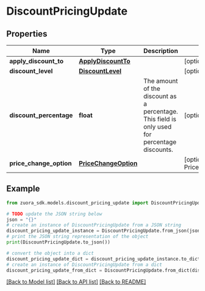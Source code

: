 # DiscountPricingUpdate


## Properties

Name | Type | Description | Notes
------------ | ------------- | ------------- | -------------
**apply_discount_to** | [**ApplyDiscountTo**](ApplyDiscountTo.md) |  | [optional] 
**discount_level** | [**DiscountLevel**](DiscountLevel.md) |  | [optional] 
**discount_percentage** | **float** | The amount of the discount as a percentage. This field is only used for percentage discounts.  | [optional] 
**price_change_option** | [**PriceChangeOption**](PriceChangeOption.md) |  | [optional] [default to PriceChangeOption.NOCHANGE]

## Example

```python
from zuora_sdk.models.discount_pricing_update import DiscountPricingUpdate

# TODO update the JSON string below
json = "{}"
# create an instance of DiscountPricingUpdate from a JSON string
discount_pricing_update_instance = DiscountPricingUpdate.from_json(json)
# print the JSON string representation of the object
print(DiscountPricingUpdate.to_json())

# convert the object into a dict
discount_pricing_update_dict = discount_pricing_update_instance.to_dict()
# create an instance of DiscountPricingUpdate from a dict
discount_pricing_update_from_dict = DiscountPricingUpdate.from_dict(discount_pricing_update_dict)
```
[[Back to Model list]](../README.md#documentation-for-models) [[Back to API list]](../README.md#documentation-for-api-endpoints) [[Back to README]](../README.md)


